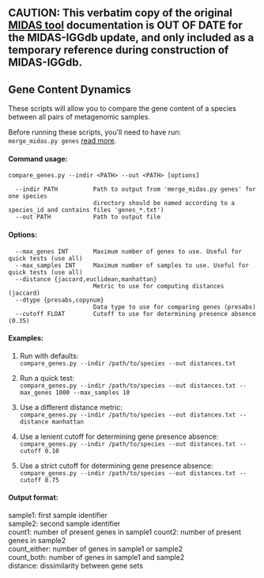 ## CAUTION:  This verbatim copy of the original [MIDAS tool](https://github.com/snayfach/MIDAS) documentation is OUT OF DATE for the MIDAS-IGGdb update, and only included as a temporary reference during construction of MIDAS-IGGdb.


## Gene Content Dynamics

These scripts will allow you to compare the gene content of a species between all pairs of metagenomic samples. 

Before running these scripts, you'll need to have run:   
`merge_midas.py genes` [read more](https://github.com/snayfach/MIDAS/blob/master/docs/merge_snvs.md).


#### Command usage:

``` 
compare_genes.py --indir <PATH> --out <PATH> [options]

  --indir PATH          Path to output from 'merge_midas.py genes' for one species
                        directory should be named according to a species_id and contains files 'genes_*.txt')
  --out PATH            Path to output file
```

#### Options:

```
  --max_genes INT       Maximum number of genes to use. Useful for quick tests (use all)
  --max_samples INT     Maximum number of samples to use. Useful for quick tests (use all)
  --distance {jaccard,euclidean,manhattan}
                        Metric to use for computing distances (jaccard)
  --dtype {presabs,copynum}
                        Data type to use for comparing genes (presabs)
  --cutoff FLOAT        Cutoff to use for determining presence absence (0.35)

```

#### Examples:  
1) Run with defaults:  
`compare_genes.py --indir /path/to/species --out distances.txt`

2) Run a quick test:  
`compare_genes.py --indir /path/to/species --out distances.txt --max_genes 1000 --max_samples 10`

3) Use a different distance metric:  
`compare_genes.py --indir /path/to/species --out distances.txt --distance manhattan`

4) Use a lenient cutoff for determining gene presence absence:  
`compare_genes.py --indir /path/to/species --out distances.txt --cutoff 0.10`

5) Use a strict cutoff for determining gene presence absence:  
`compare_genes.py --indir /path/to/species --out distances.txt --cutoff 0.75`

#### Output format:  
  sample1: first sample identifier  
  sample2: second sample identifier  
  count1: number of present genes in sample1
  count2: number of present genes in sample2  
  count_either: number of genes in sample1 or sample2  
  count_both: number of genes in sample1 and sample2  
  distance: dissimilarity between gene sets 

